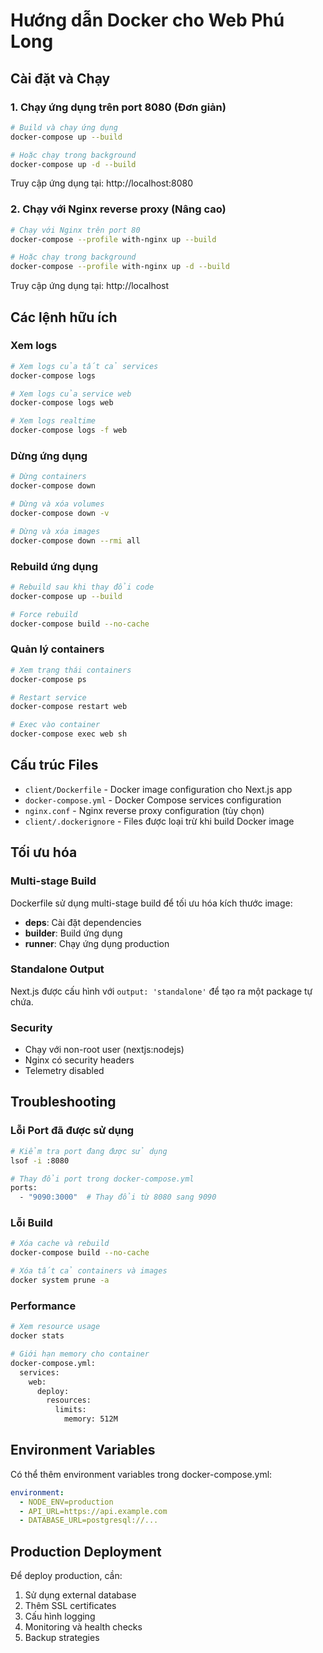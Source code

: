 # Hướng dẫn Docker cho Web Phú Long

## Cài đặt và Chạy

### 1. Chạy ứng dụng trên port 8080 (Đơn giản)

```bash
# Build và chạy ứng dụng
docker-compose up --build

# Hoặc chạy trong background
docker-compose up -d --build
```

Truy cập ứng dụng tại: http://localhost:8080

### 2. Chạy với Nginx reverse proxy (Nâng cao)

```bash
# Chạy với Nginx trên port 80
docker-compose --profile with-nginx up --build

# Hoặc chạy trong background
docker-compose --profile with-nginx up -d --build
```

Truy cập ứng dụng tại: http://localhost

## Các lệnh hữu ích

### Xem logs
```bash
# Xem logs của tất cả services
docker-compose logs

# Xem logs của service web
docker-compose logs web

# Xem logs realtime
docker-compose logs -f web
```

### Dừng ứng dụng
```bash
# Dừng containers
docker-compose down

# Dừng và xóa volumes
docker-compose down -v

# Dừng và xóa images
docker-compose down --rmi all
```

### Rebuild ứng dụng
```bash
# Rebuild sau khi thay đổi code
docker-compose up --build

# Force rebuild
docker-compose build --no-cache
```

### Quản lý containers
```bash
# Xem trạng thái containers
docker-compose ps

# Restart service
docker-compose restart web

# Exec vào container
docker-compose exec web sh
```

## Cấu trúc Files

- `client/Dockerfile` - Docker image configuration cho Next.js app
- `docker-compose.yml` - Docker Compose services configuration
- `nginx.conf` - Nginx reverse proxy configuration (tùy chọn)
- `client/.dockerignore` - Files được loại trừ khi build Docker image

## Tối ưu hóa

### Multi-stage Build
Dockerfile sử dụng multi-stage build để tối ưu hóa kích thước image:
- **deps**: Cài đặt dependencies
- **builder**: Build ứng dụng
- **runner**: Chạy ứng dụng production

### Standalone Output
Next.js được cấu hình với `output: 'standalone'` để tạo ra một package tự chứa.

### Security
- Chạy với non-root user (nextjs:nodejs)
- Nginx có security headers
- Telemetry disabled

## Troubleshooting

### Lỗi Port đã được sử dụng
```bash
# Kiểm tra port đang được sử dụng
lsof -i :8080

# Thay đổi port trong docker-compose.yml
ports:
  - "9090:3000"  # Thay đổi từ 8080 sang 9090
```

### Lỗi Build
```bash
# Xóa cache và rebuild
docker-compose build --no-cache

# Xóa tất cả containers và images
docker system prune -a
```

### Performance
```bash
# Xem resource usage
docker stats

# Giới hạn memory cho container
docker-compose.yml:
  services:
    web:
      deploy:
        resources:
          limits:
            memory: 512M
```

## Environment Variables

Có thể thêm environment variables trong docker-compose.yml:

```yaml
environment:
  - NODE_ENV=production
  - API_URL=https://api.example.com
  - DATABASE_URL=postgresql://...
```

## Production Deployment

Để deploy production, cần:

1. Sử dụng external database
2. Thêm SSL certificates
3. Cấu hình logging
4. Monitoring và health checks
5. Backup strategies 